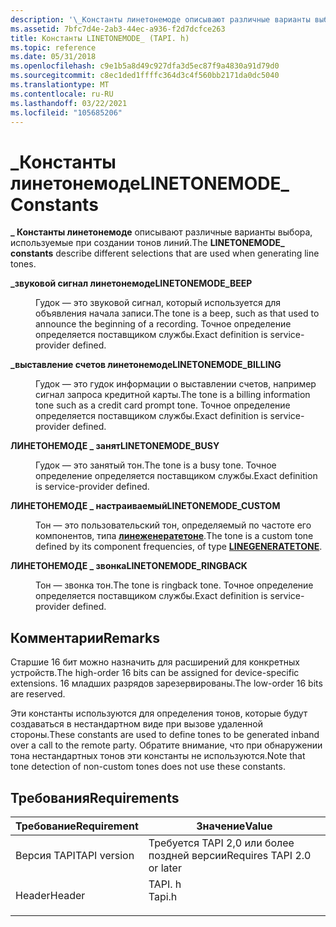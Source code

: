 ```yaml
---
description: '\_Константы линетонемоде описывают различные варианты выбора, используемые при создании тонов линий.'
ms.assetid: 7bfc7d4e-2ab3-44ec-a936-f2d7dcfce263
title: Константы LINETONEMODE_ (TAPI. h)
ms.topic: reference
ms.date: 05/31/2018
ms.openlocfilehash: c9e1b5a8d49c927dfa3d5ec87f9a4830a91d79d0
ms.sourcegitcommit: c8ec1ded1ffffc364d3c4f560bb2171da0dc5040
ms.translationtype: MT
ms.contentlocale: ru-RU
ms.lasthandoff: 03/22/2021
ms.locfileid: "105685206"
---
```

# <a name="linetonemode_-constants"></a><span data-ttu-id="70a0e-103">\_Константы линетонемоде</span><span class="sxs-lookup"><span data-stu-id="70a0e-103">LINETONEMODE\_ Constants</span></span>

<span data-ttu-id="70a0e-104">**\_ Константы линетонемоде** описывают различные варианты выбора, используемые при создании тонов линий.</span><span class="sxs-lookup"><span data-stu-id="70a0e-104">The **LINETONEMODE\_ constants** describe different selections that are used when generating line tones.</span></span>

<dl> <dt>

<span data-ttu-id="70a0e-105"><span id="LINETONEMODE_BEEP"></span><span id="linetonemode_beep"></span>**\_звуковой сигнал линетонемоде**</span><span class="sxs-lookup"><span data-stu-id="70a0e-105"><span id="LINETONEMODE_BEEP"></span><span id="linetonemode_beep"></span>**LINETONEMODE\_BEEP**</span></span>
</dt> <dd> <dl> <dt>



<span data-ttu-id="70a0e-106">Гудок — это звуковой сигнал, который используется для объявления начала записи.</span><span class="sxs-lookup"><span data-stu-id="70a0e-106">The tone is a beep, such as that used to announce the beginning of a recording.</span></span> <span data-ttu-id="70a0e-107">Точное определение определяется поставщиком службы.</span><span class="sxs-lookup"><span data-stu-id="70a0e-107">Exact definition is service-provider defined.</span></span>


</dt> </dl> </dd> <dt>

<span data-ttu-id="70a0e-108"><span id="LINETONEMODE_BILLING"></span><span id="linetonemode_billing"></span>**\_выставление счетов линетонемоде**</span><span class="sxs-lookup"><span data-stu-id="70a0e-108"><span id="LINETONEMODE_BILLING"></span><span id="linetonemode_billing"></span>**LINETONEMODE\_BILLING**</span></span>
</dt> <dd> <dl> <dt>



<span data-ttu-id="70a0e-109">Гудок — это гудок информации о выставлении счетов, например сигнал запроса кредитной карты.</span><span class="sxs-lookup"><span data-stu-id="70a0e-109">The tone is a billing information tone such as a credit card prompt tone.</span></span> <span data-ttu-id="70a0e-110">Точное определение определяется поставщиком службы.</span><span class="sxs-lookup"><span data-stu-id="70a0e-110">Exact definition is service-provider defined.</span></span>


</dt> </dl> </dd> <dt>

<span data-ttu-id="70a0e-111"><span id="LINETONEMODE_BUSY"></span><span id="linetonemode_busy"></span>**ЛИНЕТОНЕМОДЕ \_ занят**</span><span class="sxs-lookup"><span data-stu-id="70a0e-111"><span id="LINETONEMODE_BUSY"></span><span id="linetonemode_busy"></span>**LINETONEMODE\_BUSY**</span></span>
</dt> <dd> <dl> <dt>



<span data-ttu-id="70a0e-112">Гудок — это занятый тон.</span><span class="sxs-lookup"><span data-stu-id="70a0e-112">The tone is a busy tone.</span></span> <span data-ttu-id="70a0e-113">Точное определение определяется поставщиком службы.</span><span class="sxs-lookup"><span data-stu-id="70a0e-113">Exact definition is service-provider defined.</span></span>


</dt> </dl> </dd> <dt>

<span data-ttu-id="70a0e-114"><span id="LINETONEMODE_CUSTOM"></span><span id="linetonemode_custom"></span>**ЛИНЕТОНЕМОДЕ \_ настраиваемый**</span><span class="sxs-lookup"><span data-stu-id="70a0e-114"><span id="LINETONEMODE_CUSTOM"></span><span id="linetonemode_custom"></span>**LINETONEMODE\_CUSTOM**</span></span>
</dt> <dd> <dl> <dt>



<span data-ttu-id="70a0e-115">Тон — это пользовательский тон, определяемый по частоте его компонентов, типа [**линеженератетоне**](/windows/desktop/api/Tapi/ns-tapi-linegeneratetone).</span><span class="sxs-lookup"><span data-stu-id="70a0e-115">The tone is a custom tone defined by its component frequencies, of type [**LINEGENERATETONE**](/windows/desktop/api/Tapi/ns-tapi-linegeneratetone).</span></span>


</dt> </dl> </dd> <dt>

<span data-ttu-id="70a0e-116"><span id="LINETONEMODE_RINGBACK"></span><span id="linetonemode_ringback"></span>**ЛИНЕТОНЕМОДЕ \_ звонка**</span><span class="sxs-lookup"><span data-stu-id="70a0e-116"><span id="LINETONEMODE_RINGBACK"></span><span id="linetonemode_ringback"></span>**LINETONEMODE\_RINGBACK**</span></span>
</dt> <dd> <dl> <dt>



<span data-ttu-id="70a0e-117">Тон — звонка тон.</span><span class="sxs-lookup"><span data-stu-id="70a0e-117">The tone is ringback tone.</span></span> <span data-ttu-id="70a0e-118">Точное определение определяется поставщиком службы.</span><span class="sxs-lookup"><span data-stu-id="70a0e-118">Exact definition is service-provider defined.</span></span>


</dt> </dl> </dd> </dl>

## <a name="remarks"></a><span data-ttu-id="70a0e-119">Комментарии</span><span class="sxs-lookup"><span data-stu-id="70a0e-119">Remarks</span></span>

<span data-ttu-id="70a0e-120">Старшие 16 бит можно назначить для расширений для конкретных устройств.</span><span class="sxs-lookup"><span data-stu-id="70a0e-120">The high-order 16 bits can be assigned for device-specific extensions.</span></span> <span data-ttu-id="70a0e-121">16 младших разрядов зарезервированы.</span><span class="sxs-lookup"><span data-stu-id="70a0e-121">The low-order 16 bits are reserved.</span></span>

<span data-ttu-id="70a0e-122">Эти константы используются для определения тонов, которые будут создаваться в нестандартном виде при вызове удаленной стороны.</span><span class="sxs-lookup"><span data-stu-id="70a0e-122">These constants are used to define tones to be generated inband over a call to the remote party.</span></span> <span data-ttu-id="70a0e-123">Обратите внимание, что при обнаружении тона нестандартных тонов эти константы не используются.</span><span class="sxs-lookup"><span data-stu-id="70a0e-123">Note that tone detection of non-custom tones does not use these constants.</span></span>

## <a name="requirements"></a><span data-ttu-id="70a0e-124">Требования</span><span class="sxs-lookup"><span data-stu-id="70a0e-124">Requirements</span></span>



| <span data-ttu-id="70a0e-125">Требование</span><span class="sxs-lookup"><span data-stu-id="70a0e-125">Requirement</span></span> | <span data-ttu-id="70a0e-126">Значение</span><span class="sxs-lookup"><span data-stu-id="70a0e-126">Value</span></span> |
|-------------------------|-----------------------------------------------------------------------------------|
| <span data-ttu-id="70a0e-127">Версия TAPI</span><span class="sxs-lookup"><span data-stu-id="70a0e-127">TAPI version</span></span><br/> | <span data-ttu-id="70a0e-128">Требуется TAPI 2,0 или более поздней версии</span><span class="sxs-lookup"><span data-stu-id="70a0e-128">Requires TAPI 2.0 or later</span></span><br/>                                             |
| <span data-ttu-id="70a0e-129">Header</span><span class="sxs-lookup"><span data-stu-id="70a0e-129">Header</span></span><br/>       | <dl> <span data-ttu-id="70a0e-130"><dt>TAPI. h</dt></span><span class="sxs-lookup"><span data-stu-id="70a0e-130"><dt>Tapi.h</dt></span></span> </dl> |



 

 





